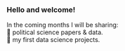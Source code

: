### Hello and welcome!

In the coming months I will be sharing:   
        :paperclip: political science papers & data.   
        :feet: my first data science projects.  
